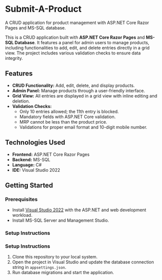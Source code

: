 # Submit-A-Product
A CRUD application for product management with ASP.NET Core Razor Pages and MS-SQL database.

This is a CRUD application built with **ASP.NET Core Razor Pages** and **MS-SQL Database**. It features a panel for admin users to manage products, including functionalities to add, edit, and delete entries directly in a grid view. The project includes various validation checks to ensure data integrity.

## Features
- **CRUD Functionality:** Add, edit, delete, and display products.
- **Admin Panel:** Manage products through a user-friendly interface.
- **Grid View:** All entries are displayed in a grid view with inline editing and deletion.
- **Validation Checks:**
  - Only 10 entries allowed; the 11th entry is blocked.
  - Mandatory fields with ASP.NET Core validation.
  - MRP cannot be less than the product price.
  - Validations for proper email format and 10-digit mobile number.

## Technologies Used
- **Frontend:** ASP.NET Core Razor Pages
- **Backend:** MS-SQL
- **Language:** C#
- **IDE:** Visual Studio 2022

## Getting Started

### Prerequisites
- Install [Visual Studio 2022](https://visualstudio.microsoft.com/) with the ASP.NET and web development workload.
- Install MS-SQL Server and Management Studio.

### Setup Instructions
### Setup Instructions
1. Clone this repository to your local system.
2. Open the project in Visual Studio and update the database connection string in `appsettings.json`.
3. Run database migrations and start the application.

